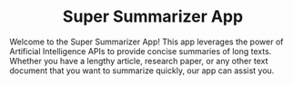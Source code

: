 <h1 align="center">Super Summarizer App</h1>
    <p> Welcome to the Super Summarizer App! This app leverages the power of Artificial Intelligence APIs to provide concise summaries of long texts. Whether you have a lengthy article, research paper, or any other text document that you want to summarize quickly, our app can assist you. </p>
